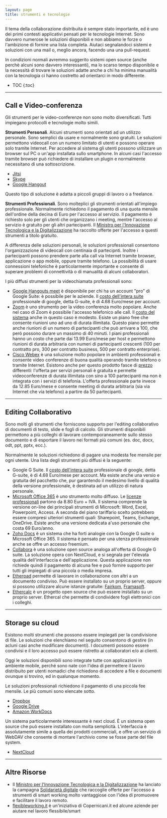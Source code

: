 ```yaml
---
layout: page
title: strumenti e tecnologie
---
```


Il tema della collaborazione distribuita è sempre stato importante, ed è uno dei primi contesti applicativi pensati per le tecnologie Internet. Sono davvero numerose le soluzioni disponibili e non abbiamo le forze o l'ambizione di fornire una lista completa. Aiutaci segnalandoci sistemi e soluzioni con una mail o, meglio ancora, facendo una una pull-request.

In condizioni normali avremmo suggerito sistemi open source (anche perchè alcuni sono davvero interessanti), ma lo scarso tempo disponibile e la necessità di trovare le soluzioni adatte anche a chi ha minima manualità con la tecnologia ci hanno costretto ad orientarci in modo differente.

- TOC
{:toc}

---

## Call e Video-conferenza

Gli strumenti per le video-conferenze non sono molto diversificati. Tutti impiegano protocolli e tecnologie molto simili.

**Strumenti Personali**. Alcuni strumenti sono orientati ad un utilizzo personale. Sono semplici da usare e normalmente sono gratuiti. Le soluzioni permettono videocall con un numero limitato di utenti e possono operare solo tramite Internet. Per accedere al sistema gli utenti possono utilizzare un browser sul PC o un'app installata sullo smartphone. In alcuni casi l'accesso tramite browser può richiedere di installare un plugin e normalmente necessitano di una sottoscrizione.

- [Jitsi](https://meet.jit.si/)
- [Skype](https://www.skype.com/)
- [Google Hangout](https://hangouts.google.com/)

Questo tipo di soluzione è adatta a piccoli gruppi di lavoro o a freelance.

**Strumenti Professionali**. Sono molteplici gli strumenti orientati all'impiego professionale. Normalmente richiedono il pagamento di una quota mensile dell'ordine della decina di Euro per l'accesso al servizio. Il pagamento è richiesto solo per gli utenti che organizzano i meeting, mentre l'accesso al servizio è gratuito per gli altri partecipanti. Il [Ministro per l'Innovazione Tecnologica e la Digitalizzazione](https://innovazione.gov.it/coronavirus-la-digitalizzazione-a-supporto-delle-zone-rosse) ha raccolto offerte per l'accesso a questi strumenti a titolo gratuito.

A differenza delle soluzioni personali, le soluzioni professionali consentono l'organizzazione di videocall con centinaia di partecipnti. Inoltre i partecipanti possono prendere parte alla call via Internet tramite browser, applicazione o app mobile, oppure tramite telefono. La possibilità di usare connessioni telefoniche è particolarmente importante e consente di superare problemi di connettività o di manualità di alcuni collaboratori.

I più diffusi strumenti per la videochiamata professionali sono:
- [Google Hangouts meet](https://meet.google.com/_meet) è disponibile per chi ha un account "pro" di Google Suite: è possibile per le aziende. Il [costo dell'intera suite](https://gsuite.google.com/intl/en_ie/pricing.html) professionale di google, detta G-suite, è di 4.68 Euro/mese per account.
- [Zoom](https://zoom.us) è uno strumento per la video conferenza molto popolare. Anche nel caso di Zoom è possibile l'accesso telefonico alle call. Il [costo del sistema](https://zoom.us/pricing) anche in questo caso è modesto. Esiste un piano free che consente riunioni uno ad uno di durata illimitata. Questo piano permette anche riunioni di un numero di partecipanti che può arrivare a 100, che però possono durare un massimo di 40 minuti. I piani professionali hanno un costo che parte dai 13.99 Euro/mese per host e permettono riunioni di durata arbitraria con numeri di partecipanti crescenti (100 per contratto pro, 300 per contratto business, 500 per contratto enterprise).    
- [Cisco Webex](https://www.webex.com/) è una soluzione molto popolare in ambienti professionali e consente video conferenze di buona qualità operando tramite telefono o tramite Internet. Esistono anche per questo prodotto fasce di [prezzo](https://www.webex.com/pricing/index.html) differenti: l'offerta per servizi personali è gratuita e permette videoconferenze di durata illimitata con sino a 100 partecipanti ma non è integrata con i servizi di telefonia. L'offerta professionale parte invece da 12.85 Euro/mese e consente meeting di durata arbitraria (sia via Internet che via telefono) a partire da 50 partecipanti.

---

## Editing Collaborativo

Sono molti gli strumenti che forniscono supporto per l'editing collaborativo di documenti di testo, slide e fogli di calcolo. Gli strumenti disponibili permettono a più colleghi di lavorare contemporaneamente sullo stesso documento e di esportare il lavoro nei formati più comuni (es. doc, docx, odt, ppt, pptx, ecc.).

Normalmente le soluzioni richiedono di pagare una modesta fee mensile per ogni utente. Una lista degli strumenti più diffusi è la seguente:

- Google G Suite. Il [costo dell'intera suite](https://gsuite.google.com/intl/en_ie/pricing.html) professionale di google, detta G-suite, è di 4.68 Euro/mese per account. Ma esiste anche una versio e gratuita  del pacchetto che, pur garantendo il medesimo livello di qualità della versione professionale, è destinata ad un utilizzo di natura personale.
- [Microsoft Office 365](https://www.office.com/) è uno strumento molto diffuso. Le [licenze professionali](https://products.office.com/it-it/compare-all-microsoft-office-products?&rtc=1&activetab=tab:primaryr1) partono da 8.80 Euro + IVA. Il sistema comprende la versione on-line dei principali strumenti di Microsoft: Word, Excel, Powerpoint, Access. A seconda del piano tariffario scelto potrebbero essere compresi ulteriori strumenti quali: Sharepoint, Teams, Exchange, OneDrive. Esiste anche una versione dedicata a'uso personale che costa 69 Euro/anno.
- [Zoho Docs](https://www.zoho.com/docs/) è un sistema che ha forti analogie con la Google G suite o Microsoft Office 365. Il sistema è pensato per una utenza professionale anche se offre un accesso freemium.
- [Collabora](https://nextcloud.com/collaboraonline/) è una soluzione open source analoga all'offerta di Google G suite. La soluzione opera con NextCloud, e si segnala per l'elevata qualità dell'interfaccia e dell'applicazione. Questa applicazione non richiede quindi il pagamento di alcuna fee e può fornire supporto per tutti gli impiegati di una piccola o media impresa.  
- [Etherpad](https://etherpad.org/) permette di lavorare in collaborazione con altri a un documento condiviso. Può essere installato su un proprio server, oppure si possono utilizzare alcune istanze gratuite: [Fairkom](https://board.net0/), [Framasoft](https://framapad.org/it).
- [Ethercalc](https://ethercalc.net/) è un progetto open source che può essere installato su un proprio server. Ethercal che permette di condividere fogli elettronici con i colleghi.

---

## Storage su cloud
Esistono molti strumenti che possono essere impiegati per la condivisione di file. Le soluzioni che elenchiamo nel seguito consentono di gestire (in acluni casi anche modificare documenti). I documenti possono essere condivisi e il loro accesso può essere ristretto ai collaboratori e/o ai clienti.

Oggi le soluzioni disponibili sono integrate tutte con applicazioni in ambiente mobile, perché sono nate con l'idea di permettere il lavoro distribuito per utenti nomadici che richiedono di accedere a file e documenti ovunque si trovino, ed in qualunque momento.

Le soluzioni professionali richiedono il pagamento di una piccola fee mensile. Le più comuni sono elencate sotto.
- [Dropbox](https://www.dropbox.com/)
- [Google Drive](https://www.google.com/drive/)
- [Amazon WorkDocs](https://aws.amazon.com/workdocs/)

Un sistema particolarmente interessante è next cloud. È un sistema open source che può essere installato con molta semplicità. L'interfaccia è assolutamente simile a quella dei prodotti commerciali, e offre un servizio di WebDAV che consente di montare l'archivio come se fosse parte del file system.
- [NextCloud](https://nextcloud.com/)

---

## Altre Risorse

* Il [Ministro per l'Innovazione Tecnologica e la Digitalizzazione](https://innovazione.gov.it/coronavirus-la-digitalizzazione-a-supporto-delle-zone-rosse/) ha lanciato la campagna [Solidarietà digitale](https://solidarietadigitale.agid.gov.it/#/) che raccoglie offerte per l'accesso a strumenti di smart working molto vantaggiose con l'idea di promuovere e facilitare il lavoro remoto.
* [flexibleworking.it](https://www.flexibleworking.it) è un'iniziativa di Copernicani.it ed alcune aziende per aiutare nel lavoro flessibile/smart
